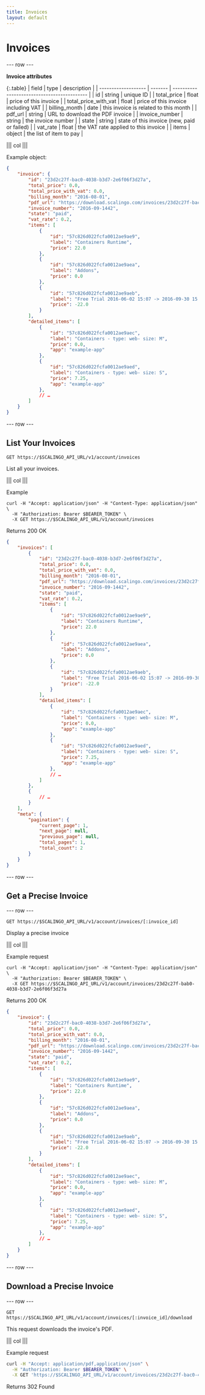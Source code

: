 ```yaml
---
title: Invoices
layout: default
---
```


# Invoices

--- row ---

**Invoice attributes**

{:.table}
| field                | type    | description                                 |
| -------------------  | ------- | ------------------------------------------- |
| id                   | string  | unique ID                                   |
| total_price          | float   | price of this invoice                       |
| total_price_with_vat | float   | price of this invoice including VAT         |
| billing_month        | date    | this invoice is related to this month       |
| pdf_url              | string  | URL to download the PDF invoice             |
| invoice_number       | string  | the invoice number                          |
| state                | string  | state of this invoice (new, paid or failed) |
| vat_rate             | float   | the VAT rate applied to this invoice        |
| items                | object  | the list of item to pay                     |

||| col |||

Example object:

```json
{
	"invoice": {
		"id": "23d2c27f-bac0-4038-b3d7-2e6f06f3d27a",
		"total_price": 0.0,
		"total_price_with_vat": 0.0,
		"billing_month": "2016-08-01",
		"pdf_url": "https://download.scalingo.com/invoices/23d2c27f-bac0-4038-b3d7-2e6f06f3d27a/download",
		"invoice_number": "2016-09-1442",
		"state": "paid",
		"vat_rate": 0.2,
		"items": [
			{
				"id": "57c826d022fcfa0012ae9ae9",
				"label": "Containers Runtime",
				"price": 22.0
			},
			{
				"id": "57c826d022fcfa0012ae9aea",
				"label": "Addons",
				"price": 0.0
			},
			{
				"id": "57c826d022fcfa0012ae9aeb",
				"label": "Free Trial 2016-06-02 15:07 -> 2016-09-30 15:07",
				"price": -22.0
			}
		],
		"detailed_items": [
			{
				"id": "57c826d022fcfa0012ae9aec",
				"label": "Containers - type: web- size: M",
				"price": 0.0,
				"app": "example-app"
			},
			{
				"id": "57c826d022fcfa0012ae9aed",
				"label": "Containers - type: web- size: S",
				"price": 7.25,
				"app": "example-app"
			},
			// …
		]
	}
}
```

--- row ---

## List Your Invoices

`GET https://$SCALINGO_API_URL/v1/account/invoices`

List all your invoices.

||| col |||

Example

```shell
curl -H "Accept: application/json" -H "Content-Type: application/json" \
  -H "Authorization: Bearer $BEARER_TOKEN" \
  -X GET https://$SCALINGO_API_URL/v1/account/invoices
```

Returns 200 OK

```json
{
	"invoices": [
		{
			"id": "23d2c27f-bac0-4038-b3d7-2e6f06f3d27a",
			"total_price": 0.0,
			"total_price_with_vat": 0.0,
			"billing_month": "2016-08-01",
			"pdf_url": "https://download.scalingo.com/invoices/23d2c27f-bac0-4038-b3d7-2e6f06f3d27a/download",
			"invoice_number": "2016-09-1442",
			"state": "paid",
			"vat_rate": 0.2,
			"items": [
				{
					"id": "57c826d022fcfa0012ae9ae9",
					"label": "Containers Runtime",
					"price": 22.0
				},
				{
					"id": "57c826d022fcfa0012ae9aea",
					"label": "Addons",
					"price": 0.0
				},
				{
					"id": "57c826d022fcfa0012ae9aeb",
					"label": "Free Trial 2016-06-02 15:07 -> 2016-09-30 15:07",
					"price": -22.0
				}
			],
			"detailed_items": [
				{
					"id": "57c826d022fcfa0012ae9aec",
					"label": "Containers - type: web- size: M",
					"price": 0.0,
					"app": "example-app"
				},
				{
					"id": "57c826d022fcfa0012ae9aed",
					"label": "Containers - type: web- size: S",
					"price": 7.25,
					"app": "example-app"
				},
				// …
			]
		},
		{
			// …
		}
	],
	"meta": {
		"pagination": {
			"current_page": 1,
			"next_page": null,
			"previous_page": null,
			"total_pages": 1,
			"total_count": 2
		}
	}
}
```

--- row ---

## Get a Precise Invoice

--- row ---

`GET https://$SCALINGO_API_URL/v1/account/invoices/[:invoice_id]`

Display a precise invoice

||| col |||

Example request

```shell
curl -H "Accept: application/json" -H "Content-Type: application/json" \
  -H "Authorization: Bearer $BEARER_TOKEN" \
  -X GET https://$SCALINGO_API_URL/v1/account/invoices/23d2c27f-bab0-4038-b3d7-2e6f06f3d27a
```

Returns 200 OK

```json
{
	"invoice": {
		"id": "23d2c27f-bac0-4038-b3d7-2e6f06f3d27a",
		"total_price": 0.0,
		"total_price_with_vat": 0.0,
		"billing_month": "2016-08-01",
		"pdf_url": "https://download.scalingo.com/invoices/23d2c27f-bac0-4038-b3d7-2e6f06f3d27a/download",
		"invoice_number": "2016-09-1442",
		"state": "paid",
		"vat_rate": 0.2,
		"items": [
			{
				"id": "57c826d022fcfa0012ae9ae9",
				"label": "Containers Runtime",
				"price": 22.0
			},
			{
				"id": "57c826d022fcfa0012ae9aea",
				"label": "Addons",
				"price": 0.0
			},
			{
				"id": "57c826d022fcfa0012ae9aeb",
				"label": "Free Trial 2016-06-02 15:07 -> 2016-09-30 15:07",
				"price": -22.0
			}
		],
		"detailed_items": [
			{
				"id": "57c826d022fcfa0012ae9aec",
				"label": "Containers - type: web- size: M",
				"price": 0.0,
				"app": "example-app"
			},
			{
				"id": "57c826d022fcfa0012ae9aed",
				"label": "Containers - type: web- size: S",
				"price": 7.25,
				"app": "example-app"
			},
			// …
		]
	}
}
```

--- row ---

## Download a Precise Invoice

--- row ---

`GET https://$SCALINGO_API_URL/v1/account/invoices/[:invoice_id]/download`

This request downloads the invoice's PDF.

||| col |||

Example request

```sh
curl -H "Accept: application/pdf,application/json" \
  -H "Authorization: Bearer $BEARER_TOKEN" \
  -X GET 'https://$SCALINGO_API_URL/v1/account/invoices/23d2c27f-bac0-4038-b3d7-2e6f06f3d27a/download'
```

Returns 302 Found
